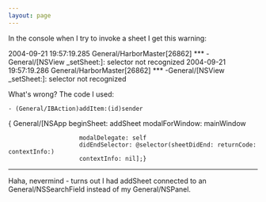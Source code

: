 ```yaml
---
layout: page
---
```


In the console when I try to invoke a sheet I get this warning:

2004-09-21 19:57:19.285 General/HarborMaster[26862] *** -General/[NSView _setSheet:]: selector not recognized
2004-09-21 19:57:19.286 General/HarborMaster[26862] *** -General/[NSView _setSheet:]: selector not recognized


What's wrong? The code I used:

    - (General/IBAction)addItem:(id)sender
{
        General/[NSApp beginSheet: addSheet
                        modalForWindow: mainWindow
					
                        modalDelegate: self
                        didEndSelector: @selector(sheetDidEnd: returnCode: contextInfo:)
                        contextInfo: nil];}


----

Haha, nevermind - turns out I had addSheet connected to an General/NSSearchField instead of my General/NSPanel.